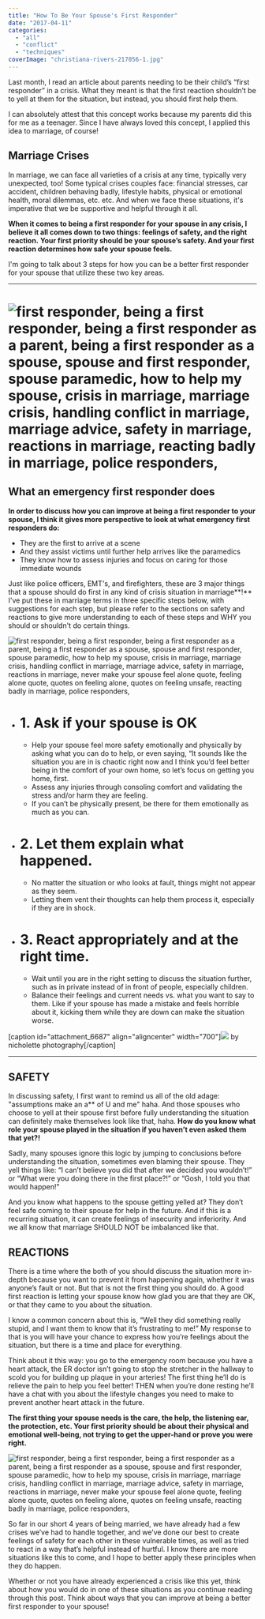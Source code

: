 ```yaml
---
title: "How To Be Your Spouse's First Responder"
date: "2017-04-11"
categories: 
  - "all"
  - "conflict"
  - "techniques"
coverImage: "christiana-rivers-217056-1.jpg"
---
```


Last month, I read an article about parents needing to be their child’s “first responder” in a crisis. What they meant is that the first reaction shouldn’t be to yell at them for the situation, but instead, you should first help them.

I can absolutely attest that this concept works because my parents did this for me as a teenager. Since I have always loved this concept, I applied this idea to marriage, of course!

## Marriage Crises

In marriage, we can face all varieties of a crisis at any time, typically very unexpected, too! Some typical crises couples face: financial stresses, car accident, children behaving badly, lifestyle habits, physical or emotional health, moral dilemmas, etc. etc. And when we face these situations, it's imperative that we be supportive and helpful through it all.

**When it comes to being a first responder for your spouse in any crisis, I believe it all comes down to two things: feelings of safety, and the right reaction.** **Your first priority should be your spouse’s safety. And your first reaction determines how safe your spouse feels.**

I'm going to talk about 3 steps for how you can be a better first responder for your spouse that utilize these two key areas.

* * *

# ![first responder, being a first responder, being a first responder as a parent, being a first responder as a spouse, spouse and first responder, spouse paramedic, how to help my spouse, crisis in marriage, marriage crisis, handling conflict in marriage, marriage advice, safety in marriage, reactions in marriage, reacting badly in marriage, police responders,](/images/matt-popovich-60437.jpg)

## What an emergency first responder does

**In order to discuss how you can improve at being a first responder to your spouse, I think it gives more perspective to look at what emergency first responders do:**

- They are the first to arrive at a scene
- And they assist victims until further help arrives like the paramedics
- They know how to assess injuries and focus on caring for those immediate wounds

Just like police officers, EMT's, and firefighters, these are 3 major things that a spouse should do first in any kind of crisis situation in marriage**!** I've put these in marriage terms in three specific steps below, with suggestions for each step, but please refer to the sections on safety and reactions to give more understanding to each of these steps and WHY you should or shouldn't do certain things.

![first responder, being a first responder, being a first responder as a parent, being a first responder as a spouse, spouse and first responder, spouse paramedic, how to help my spouse, crisis in marriage, marriage crisis, handling conflict in marriage, marriage advice, safety in marriage, reactions in marriage, never make your spouse feel alone quote, feeling alone quote, quotes on feeling alone, quotes on feeling unsafe, reacting badly in marriage, police responders, ](/images/blog-size-first-responder-5.png)

- # **1\. Ask if your spouse is OK**
    
    - Help your spouse feel more safety emotionally and physically by asking what you can do to help, or even saying, “It sounds like the situation you are in is chaotic right now and I think you’d feel better being in the comfort of your own home, so let’s focus on getting you home, first.
    - Assess any injuries through consoling comfort and validating the stress and/or harm they are feeling.
    - If you can’t be physically present, be there for them emotionally as much as you can.

- # **2\. Let them explain what happened.**
    
    - No matter the situation or who looks at fault, things might not appear as they seem.
    - Letting them vent their thoughts can help them process it, especially if they are in shock.

- # **3\. React appropriately and at the right time**.
    
    - Wait until you are in the right setting to discuss the situation further, such as in private instead of in front of people, especially children.
    - Balance their feelings and current needs vs. what you want to say to them. Like if your spouse has made a mistake and feels horrible about it, kicking them while they are down can make the situation worse.

\[caption id="attachment\_6687" align="aligncenter" width="700"\]![](/images/IMG_0069.jpg) by nicholette photography\[/caption\]

* * *

## SAFETY

In discussing safety, I first want to remind us all of the old adage: "assumptions make an a\*\* of U and me" haha. And those spouses who choose to yell at their spouse first before fully understanding the situation can definitely make themselves look like that, haha. **How do you know what role your spouse played in the situation if you haven’t even asked them that yet?!**

Sadly, many spouses ignore this logic by jumping to conclusions before understanding the situation, sometimes even blaming their spouse. They yell things like: “I can’t believe you did that after we decided you wouldn’t!” or “What were you doing there in the first place?!” or “Gosh, I told you that would happen!”

And you know what happens to the spouse getting yelled at? They don’t feel safe coming to their spouse for help in the future. And if this is a recurring situation, it can create feelings of insecurity and inferiority. And we all know that marriage SHOULD NOT be imbalanced like that.

## REACTIONS

There is a time where the both of you should discuss the situation more in-depth because you want to prevent it from happening again, whether it was anyone’s fault or not. But that is not the first thing you should do. A good first reaction is letting your spouse know how glad you are that they are OK, or that they came to you about the situation.

I know a common concern about this is, “Well they did something really stupid, and I want them to know that it’s frustrating to me!” My response to that is you will have your chance to express how you’re feelings about the situation, but there is a time and place for everything.

Think about it this way: you go to the emergency room because you have a heart attack, the ER doctor isn’t going to stop the stretcher in the hallway to scold you for building up plaque in your arteries! The first thing he’ll do is relieve the pain to help you feel better! THEN when you’re done resting he’ll have a chat with you about the lifestyle changes you need to make to prevent another heart attack in the future.

**The first thing your spouse needs is the care, the help, the listening ear, the protection, etc. Your first priority should be about their physical and emotional well-being, not trying to get the upper-hand or prove you were right.**

![first responder, being a first responder, being a first responder as a parent, being a first responder as a spouse, spouse and first responder, spouse paramedic, how to help my spouse, crisis in marriage, marriage crisis, handling conflict in marriage, marriage advice, safety in marriage, reactions in marriage, never make your spouse feel alone quote, feeling alone quote, quotes on feeling alone, quotes on feeling unsafe, reacting badly in marriage, police responders, ](/images/never-make-the-one-you-love-feel-alone-especially-when-you-are-there-2.png)

So far in our short 4 years of being married, we have already had a few crises we’ve had to handle together, and we’ve done our best to create feelings of safety for each other in these vulnerable times, as well as tried to react in a way that’s helpful instead of hurtful. I know there are more situations like this to come, and I hope to better apply these principles when they do happen.

Whether or not you have already experienced a crisis like this yet, think about how you would do in one of these situations as you continue reading through this post. Think about ways that you can improve at being a better first responder to your spouse!
